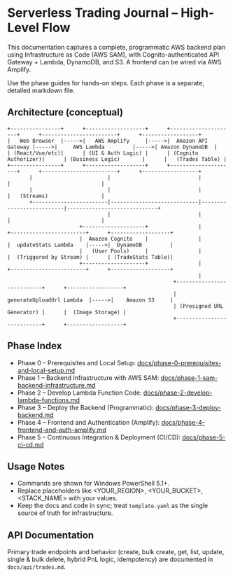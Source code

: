 # Serverless Trading Journal – High-Level Flow

This documentation captures a complete, programmatic AWS backend plan using Infrastructure as Code (AWS SAM), with Cognito-authenticated API Gateway + Lambda, DynamoDB, and S3. A frontend can be wired via AWS Amplify.

Use the phase guides for hands-on steps. Each phase is a separate, detailed markdown file.

## Architecture (conceptual)

```
+----------------+      +-------------------+      +---------------------+      +------------------------+      +------------------+
|   Web Browser  |----->|   AWS Amplify     |----->|  Amazon API Gateway |----->|     AWS Lambda         |----->| Amazon DynamoDB  |
| (React/Vue/etc)|      | (UI & Auth Logic) |      | (Cognito Authorizer)|      | (Business Logic)       |      |   (Trades Table) |
+----------------+      +-------------------+      +---------------------+      +------------------------+      +------------------+
       |                        |                            |                          |                             |
       |                        |                            |                          |   (Streams)                 |
       +------------------------|----------------------------|--------------------------|-----------------------------+
                                |                            |                          |                             |
                       +--------------------+                |                      +------------------------+      +-------------------+
                       |  Amazon Cognito    |                |                      |  updateStats Lambda    |----->|  DynamoDB         |
                       |   (User Pools)     |                |                      |  (Triggered by Stream) |      | (TradeStats Table)|
                       +--------------------+                |                      +------------------------+      +-------------------+
                                                             |
                                                     +---------------------------+      +------------------+
                                                     | generateUploadUrl Lambda  |----->|    Amazon S3     |
                                                     | (Presigned URL Generator) |      |  (Image Storage) |
                                                     +---------------------------+      +------------------+
```

## Phase Index

- Phase 0 – Prerequisites and Local Setup: [docs/phase-0-prerequisites-and-local-setup.md](docs/phase-0-prerequisites-and-local-setup.md)
- Phase 1 – Backend Infrastructure with AWS SAM: [docs/phase-1-sam-backend-infrastructure.md](docs/phase-1-sam-backend-infrastructure.md)
- Phase 2 – Develop Lambda Function Code: [docs/phase-2-develop-lambda-functions.md](docs/phase-2-develop-lambda-functions.md)
- Phase 3 – Deploy the Backend (Programmatic): [docs/phase-3-deploy-backend.md](docs/phase-3-deploy-backend.md)
- Phase 4 – Frontend and Authentication (Amplify): [docs/phase-4-frontend-and-auth-amplify.md](docs/phase-4-frontend-and-auth-amplify.md)
- Phase 5 – Continuous Integration & Deployment (CI/CD): [docs/phase-5-ci-cd.md](docs/phase-5-ci-cd.md)

## Usage Notes

- Commands are shown for Windows PowerShell 5.1+.
- Replace placeholders like <YOUR_REGION>, <YOUR_BUCKET>, <STACK_NAME> with your values.
- Keep the docs and code in sync; treat `template.yaml` as the single source of truth for infrastructure.

## API Documentation

Primary trade endpoints and behavior (create, bulk create, get, list, update, single & bulk delete, hybrid PnL logic, idempotency) are documented in `docs/api/trades.md`.
